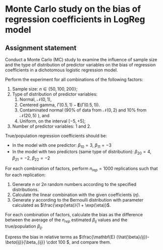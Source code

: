 # Monte Carlo study on the bias of regression coefficients in LogReg model

## Assignment statement

Conduct a Monte Carlo (MC) study to examine the influence of sample size and the type of distribution of predictor variables on the bias of regression coefficients in a dichotomous logistic regression model.

Perform the experiment for all combinations of the following factors:

1. Sample size: $n \in \{ 50, 100, 200 \}$;
2. Type of distribution of predictor variables:
    1. Normal, $\mathcal{N} (0, 1)$,
    2. Centered gamma, $\Gamma(0.5, 1) - \mathbf{E} (\Gamma(0.5, 1))$.
    3. Contaminated normal (90% of data from $\mathcal{N} (0, 2)$ and 10% from $\mathcal{N} (20, 5)$ ), and
    4. Uniform, on the interval $[-5,+5]$;
3. Number of predictor variables: 1 and 2.

True/population regression coefficients should be:

- In the model with one predictor: $\beta_{10} = 3$, $\beta_{11} = -3$
- In the model with two predictors (same type of distribution): $\beta_{20} = 4$, $\beta_{21} = -2$, $\beta_{22} = -2$

For each combination of factors, perform $n_{rep} = 1000$ replications such that for each replication:

1. Generate $n$ or $2n$ random numbers according to the specified distributions.
2. Calculate the linear combination with the given coefficients ($\eta$).
3. Generate $y$ according to the Bernoulli distribution with parameter calculated as $\frac{\exp(\eta)}{1 + \exp(\eta)}$.

For each combination of factors, calculate the bias as the difference between the average of the $n_{rep}$ estimated $\beta_{ij}$ values and the true/population $\beta_{ij}$.

Express the bias in relative terms as $\frac{\mathbf{E} (\hat{\beta}_{ij})- \beta_{ij}}{\beta_{ij}} \cdot 100 $, and compare them.
